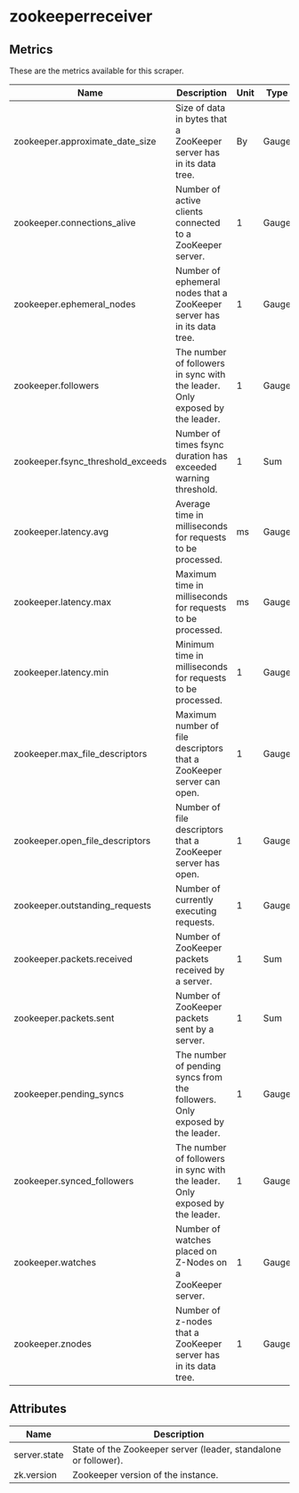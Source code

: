 [comment]: <> (Code generated by mdatagen. DO NOT EDIT.)

# zookeeperreceiver

## Metrics

These are the metrics available for this scraper.

| Name | Description | Unit | Type | Attributes |
| ---- | ----------- | ---- | ---- | ---------- |
| zookeeper.approximate_date_size | Size of data in bytes that a ZooKeeper server has in its data tree. | By | Gauge | <ul> </ul> |
| zookeeper.connections_alive | Number of active clients connected to a ZooKeeper server. | 1 | Gauge | <ul> </ul> |
| zookeeper.ephemeral_nodes | Number of ephemeral nodes that a ZooKeeper server has in its data tree. | 1 | Gauge | <ul> </ul> |
| zookeeper.followers | The number of followers in sync with the leader. Only exposed by the leader. | 1 | Gauge | <ul> </ul> |
| zookeeper.fsync_threshold_exceeds | Number of times fsync duration has exceeded warning threshold. | 1 | Sum | <ul> </ul> |
| zookeeper.latency.avg | Average time in milliseconds for requests to be processed. | ms | Gauge | <ul> </ul> |
| zookeeper.latency.max | Maximum time in milliseconds for requests to be processed. | ms | Gauge | <ul> </ul> |
| zookeeper.latency.min | Minimum time in milliseconds for requests to be processed. | 1 | Gauge | <ul> </ul> |
| zookeeper.max_file_descriptors | Maximum number of file descriptors that a ZooKeeper server can open. | 1 | Gauge | <ul> </ul> |
| zookeeper.open_file_descriptors | Number of file descriptors that a ZooKeeper server has open. | 1 | Gauge | <ul> </ul> |
| zookeeper.outstanding_requests | Number of currently executing requests. | 1 | Gauge | <ul> </ul> |
| zookeeper.packets.received | Number of ZooKeeper packets received by a server. | 1 | Sum | <ul> </ul> |
| zookeeper.packets.sent | Number of ZooKeeper packets sent by a server. | 1 | Sum | <ul> </ul> |
| zookeeper.pending_syncs | The number of pending syncs from the followers. Only exposed by the leader. | 1 | Gauge | <ul> </ul> |
| zookeeper.synced_followers | The number of followers in sync with the leader. Only exposed by the leader. | 1 | Gauge | <ul> </ul> |
| zookeeper.watches | Number of watches placed on Z-Nodes on a ZooKeeper server. | 1 | Gauge | <ul> </ul> |
| zookeeper.znodes | Number of z-nodes that a ZooKeeper server has in its data tree. | 1 | Gauge | <ul> </ul> |

## Attributes

| Name | Description |
| ---- | ----------- |
| server.state | State of the Zookeeper server (leader, standalone or follower). |
| zk.version | Zookeeper version of the instance. |
